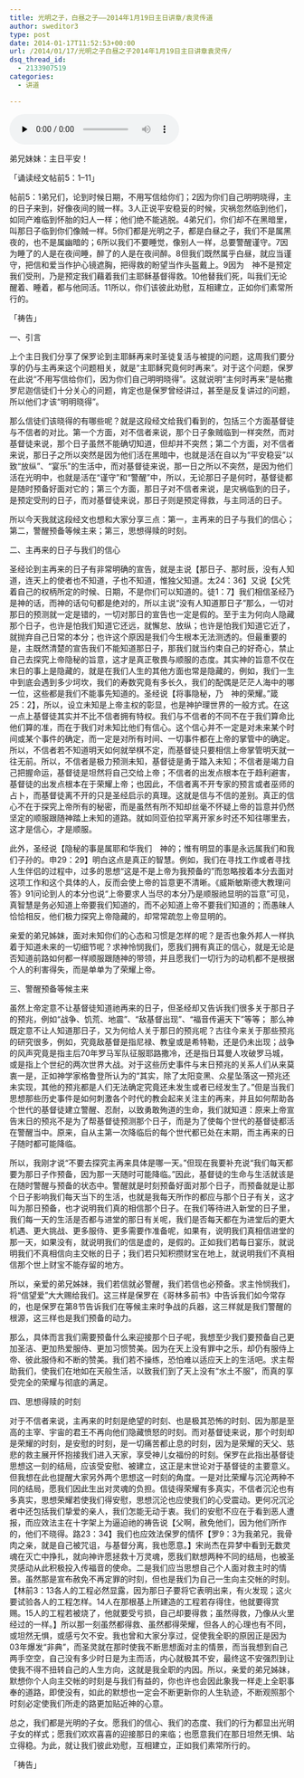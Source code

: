 ```yaml
---
title: 光明之子，白昼之子——2014年1月19日主日讲章/袁灵传道
author: sweditor3
type: post
date: 2014-01-17T11:52:53+00:00
url: /2014/01/17/光明之子白昼之子2014年1月19日主日讲章袁灵传/
dsq_thread_id:
  - 2133907519
categories:
  - 讲道

---
```

<div id="c-10298" class="grandmp3">
  <audio src="https://t5.shwchurch.org/wp-content/uploads/2014/01/2014年1月19日讲道录音.mp3" controls false preload="none" autobuffer="false"></audio>
</div>

弟兄妹妹：主日平安！

「诵读经文帖前5：1–11」

帖前5：1弟兄们，论到时候日期，不用写信给你们；2因为你们自己明明晓得，主的日子来到，好像夜间的贼一样。3人正说平安稳妥的时候，灾祸忽然临到他们，如同产难临到怀胎的妇人一样；他们绝不能逃脱。4弟兄们，你们却不在黑暗里，叫那日子临到你们像贼一样。5你们都是光明之子，都是白昼之子，我们不是属黑夜的，也不是属幽暗的；6所以我们不要睡觉，像别人一样，总要警醒谨守。7因为睡了的人是在夜间睡，醉了的人是在夜间醉。8但我们既然属乎白昼，就应当谨守，把信和爱当作护心镜遮胸，把得救的盼望当作头盔戴上。9因为 神不是预定我们受刑，乃是预定我们藉着我们主耶稣基督得救。10他替我们死，叫我们无论醒着、睡着，都与他同活。11所以，你们该彼此劝慰，互相建立，正如你们素常所行的。

「祷告」

一、引言

上个主日我们分享了保罗论到主耶稣再来时圣徒复活与被提的问题，这周我们要分享的仍与主再来这个问题相关，就是“主耶稣究竟何时再来”。对于这个问题，保罗在此说“不用写信给你们，因为你们自己明明晓得”。这就说明“主何时再来”是帖撒罗尼迦信徒们十分关心的问题，肯定也是保罗曾经讲过，甚至是反复讲过的问题，所以他们才该“明明晓得”。

那么信徒们该晓得的有哪些呢？就是这段经文给我们看到的，包括三个方面基督徒与不信者的对比。第一个方面，对不信者来说，那个日子象贼临到一样突然，而对基督徒来说，那个日子虽然不能确切知道，但却并不突然；第二个方面，对不信者来说，那日子之所以突然是因为他们活在黑暗中，也就是活在自以为“平安稳妥”以致“放纵”、“宴乐”的生活中，而对基督徒来说，那一日之所以不突然，是因为他们活在光明中，也就是活在“谨守”和“警醒”中，所以，无论那日子是何时，基督徒都是随时预备好面对它的；第三个方面，那日子对不信者来说，是灾祸临到的日子，是预定受刑的日子，而对基督徒来说，那日子则是预定得救，与主同活的日子。

所以今天我就这段经文也想和大家分享三点：第一，主再来的日子与我们的信心；第二，警醒预备等候主来；第三，思想得赎的时刻。

二、主再来的日子与我们的信心

圣经论到主再来的日子有非常明确的宣告，就是主说【那日子、那时辰，没有人知道，连天上的使者也不知道，子也不知道，惟独父知道。太24：36】又说【父凭着自己的权柄所定的时候、日期，不是你们可以知道的。徒1：7】我们相信圣经乃是神的话，而神的话句句都是绝对的，所以主说“没有人知道那日子”那么，一切对那日的预测就一定是错的，一切对那日的宣告也一定是假的。至于主为何向人隐藏那个日子，也许是怕我们知道它还远，就懈怠、放纵；也许是怕我们知道它近了，就抛弃自己日常的本分；也许这个原因是我们今生根本无法测透的。但最重要的是，主既然清楚的宣告我们不能知道那日子，那我们就当约束自己的好奇心，禁止自己去探究上帝隐秘的旨意，这才是真正敬畏与顺服的态度。其实神的旨意不仅在末日的事上是隐藏的，就是在我们人生的其他方面也常是隐藏的，例如，我们一生中到底会遇到多少坷坎，我们的寿数究竟有多长久，我们的配偶是茫茫人海中的哪一位，这些都是我们不能事先知道的。圣经说【将事隐秘，乃 神的荣耀。”箴25：2】，所以，设立未知是上帝主权的彰显，也是神护理世界的一般方式。在这一点上基督徒其实并不比不信者拥有特权。我们与不信者的不同不在于我们算命比他们算的准，而在于我们对未知比他们有信心。这个信心并不一定是对未来某个时间或某个事件的确定，而一定是对所有时间、一切事件都在上帝的掌管中的确定。所以，不信者若不知道明天如何就举棋不定，而基督徒只要相信上帝掌管明天就一往无前。所以，不信者是极力预测未知，基督徒是勇于踏入未知；不信者是竭力自己把握命运，基督徒是坦然将自己交给上帝；不信者的出发点根本在于趋利避害，基督徒的出发点根本在于荣耀上帝；也因此，不信者离不开专家的预言或者巫师的占卜，而基督徒离不开的只是圣经启示的真理。这就是信与不信的差别。真正的信心不在于探究上帝所有的秘密，而是虽然有所不知却丝毫不怀疑上帝的旨意并仍然坚定的顺服跟随神踏上未知的道路。就如同亚伯拉罕离开家乡时还不知往哪里去，这才是信心，才是顺服。

此外，圣经说【隐秘的事是属耶和华我们 神的；惟有明显的事是永远属我们和我们子孙的。申29：29】明白这点是真正的智慧。例如，我们在寻找工作或者寻找人生伴侣的过程中，过多的思想“这是不是上帝为我预备的”而忽略按着本分去面对这项工作和这个具体的人，反而会使上帝的旨意更不清晰。《威斯敏斯德大教理问答》91问论到人的本分也说“上帝要求人当尽的本分乃是顺服祂显明的旨意”可见，真智慧是务必知道上帝要我们知道的，而不必知道上帝不要我们知道的；而愚昧人恰恰相反，他们极力探究上帝隐藏的，却常常疏忽上帝显明的。

亲爱的弟兄姊妹，面对未知你们的心态和习惯是怎样的呢？是否也象外邦人一样执着于知道未来的一切细节呢？求神怜悯我们，愿我们拥有真正的信心，就是无论是否知道前路如何都一样顺服跟随神的带领，并且愿我们一切行为的动机都不是根据个人的利害得失，而是单单为了荣耀上帝。

三、警醒预备等候主来

虽然上帝定意不让基督徒知道祂再来的日子，但圣经却又告诉我们很多关于那日子的预兆，例如“战争、饥荒、地震”、“敌基督出现”、“福音传遍天下”等等； 那么神既定意不让人知道那日子，又为何给人关于那日的预兆呢？古往今来关于那些预兆的研究很多，例如，究竟敌基督是指尼禄、教皇或是希特勒，还是仍未出现；战争的风声究竟是指主后70年罗马军队征服耶路撒冷，还是指日耳曼人攻破罗马城，或是指上个世纪的两次世界大战。对于这些历史事件与末日预兆的关系人们从来莫衷一是，正如神学家格鲁登所认为的“其实，除了太阳变黑、众星坠落这一预兆还未实现，其他的预兆都是人们无法确定究竟还未发生或者已经发生了。”但是当我们思想那些历史事件是如何刺激各个时代的教会起来关注主的再来，并且如何帮助各个世代的基督徒建立警醒、忍耐，以致勇敢殉道的生命，我们就知道：原来上帝宣告末日的预兆不是为了帮基督徒预测那个日子，而是为了使每个世代的基督徒都活在警醒当中。原来，自从主第一次降临后的每个世代都已处在末期，而主再来的日子随时都可能降临。

所以，我刚才说“不要去探究主再来具体是哪一天。”但现在我要补充说“我们每天都要为那日子作预备，因为那一天随时可能降临。”因此，基督徒的生命与生活就该是在随时警醒与预备的状态中。警醒就是时刻预备好面对那个日子，而预备就是让那个日子影响我们每天当下的生活，也就是我每天所作的都应与那个日子有关，这才叫为那日预备，也才说明我们真的相信那个日子。在我们等待进入新堂的日子里，我们每一天的生活是否都与进堂的那日有关呢，我们是否每天都在为进堂后的更大机遇、更大挑战、更多服侍、更多需要作准备呢，如果有，说明我们真相信进堂的那一天，如果没有，就说明我们的信是虚的，是假的。正如我们若每日宴乐，就说明我们不真相信向主交帐的日子；我们若只知积攒财宝在地上，就说明我们不真相信那个世上财宝不能存留的地方。

所以，亲爱的弟兄姊妹，我们若信就必警醒，我们若信也必预备。求主怜悯我们，将“信望爱”大大赐给我们。这三样是保罗在《哥林多前书》中告诉我们如今常存的，也是保罗在第8节告诉我们在等候主来时争战的兵器，这三样就是我们警醒的根源，这三样也是我们预备的动力。

那么，具体而言我们需要预备什么来迎接那个日子呢，我想至少我们要预备自己更加圣洁、更加热爱服侍、更加习惯赞美。因为在天上没有罪中之乐，却仍有服侍上帝、彼此服侍和不断的赞美。我们若不操练，恐怕难以适应天上的生活吧。求主帮助我们，使我们在地如在天般生活，以致我们到了天上没有“水土不服”，而真的享受完全的荣耀与彻底的满足。

四、思想得赎的时刻

对于不信者来说，主再来的时刻是绝望的时刻、也是极其恐怖的时刻、因为那是至高的主宰、宇宙的君王不再向他们隐藏愤怒的时刻。而对基督徒来说，那个时刻却是荣耀的时刻，是安慰的时刻，是一切痛苦都止息的时刻，因为是荣耀的天父、慈悲的救主展开怀抱接我们进入天家，享受神儿女福份的时刻。保罗在此指出基督徒思想这一刻的结局，应该受安慰、被建立，这正是末世论对于基督徒的主要意义。但我想在此也提醒大家另外两个思想这一时刻的角度。一是对比荣耀与沉沦两种不同的结局，愿我们因此生出对灵魂的负担。信徒得荣耀有多真实，不信者沉沦也有多真实，思想荣耀若使我们得安慰，思想沉沦也应使我们的心受震动。更何况沉沦者中还包括我们挚爱的亲人，我们怎能无动于衷。我们的安慰不应在于看到恶人遭报，而应效法主在十字架上为逼迫祂的祷告说【父啊，赦免他们，因为他们所作的，他们不晓得。路23：34】我们也应效法保罗的情怀【罗9：3为我弟兄，我骨肉之亲，就是自己被咒诅，与基督分离，我也愿意。】宋尚杰在异梦中看到无数灵魂在灭亡中挣扎，就向神许愿拯救十万灵魂，愿我们默想两种不同的结局，也被圣灵感动从此积极投入传福音的使命。二是我们应当思想自己个人面对救主时的情景。虽然那是宣布赦免不再定罪的时刻，但也是我们为自己一生向主交帐的时刻。【林前3：13各人的工程必然显露，因为那日子要将它表明出来，有火发现；这火要试验各人的工程怎样。14人在那根基上所建造的工程若存得住，他就要得赏赐。15人的工程若被烧了，他就要受亏损，自己却要得救；虽然得救，乃像从火里经过的一样。】所以那一刻虽然都得救、虽然都得荣耀，但各人的心理也有不同，或坦然无惧，或感亏欠不安。我也曾和大家分享过，促使我全职的原因正是因为03年爆发“非典”，而圣灵就在那时使我不断思想面对主的情景，而当我想到自己两手空空，自己没有多少时日是为主而活，内心就极其不安，最终这不安强烈到让使我不得不扭转自己的人生方向，这就是我全职的内因。所以，亲爱的弟兄姊妹，默想你个人向主交帐的时刻是与我们有益的，你也许也会因此象我一样走上全职事奉的道路，即使没有，如此的默想也一定会不断更新你的人生轨迹，不断观照那个时刻必定使我们所走的路更加贴近神的心意。

总之，我们都是光明的子女。愿我们的信心、我们的态度、我们的行为都显出光明子女的样式；愿我们欢欢喜喜的迎接那日的来临；也愿意我们在那日坦然无惧、站立得稳。为此，就让我们彼此劝慰，互相建立，正如我们素常所行的。

「祷告」